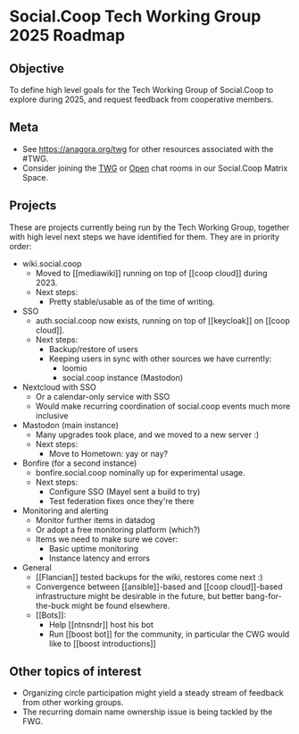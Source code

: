 # Social.Coop Tech Working Group 2025 Roadmap

## Objective
To define high level goals for the Tech Working Group of Social.Coop to explore during 2025, and request feedback from cooperative members.

## Meta
- See https://anagora.org/twg for other resources associated with the #TWG.
- Consider joining the [TWG](https://matrix.to/#/#socialcoop-tech:matrix.org) or [Open](https://matrix.to/#/#SocialCoop:matrix.org) chat rooms in our Social.Coop Matrix Space.

## Projects

These are projects currently being run by the Tech Working Group, together with high level next steps we have identified for them. They are in priority order:

- wiki.social.coop
   - Moved to [[mediawiki]] running on top of [[coop cloud]] during 2023.
   - Next steps:
       - Pretty stable/usable as of the time of writing.
- SSO
   - auth.social.coop now exists, running on top of [[keycloak]] on [[coop cloud]].
   - Next steps:
       - Backup/restore of users
       - Keeping users in sync with other sources we have currently:
           - loomio
           - social.coop instance (Mastodon)
- Nextcloud with SSO
    - Or a calendar-only service with SSO
    - Would make recurring coordination of social.coop events much more inclusive
- Mastodon (main instance)
   - Many upgrades took place, and we moved to a new server :)
   - Next steps:
       - Move to Hometown: yay or nay?
- Bonfire (for a second instance)
   - bonfire.social.coop nominally up for experimental usage.
   - Next steps:
       - Configure SSO (Mayel sent a build to try)
       - Test federation fixes once they're there
- Monitoring and alerting
    - Monitor further items in datadog
    - Or adopt a free monitoring platform (which?)
    - Items we need to make sure we cover:
        - Basic uptime monitoring
        - Instance latency and errors
- General
    - [[Flancian]] tested backups for the wiki, restores come next :)
    - Convergence between [[ansible]]-based and [[coop cloud]]-based infrastructure might be desirable in the future, but better bang-for-the-buck might be found elsewhere.
    - [[Bots]]:
        - Help [[ntnsndr]] host his bot
        - Run [[boost bot]] for the community, in particular the CWG would like to [[boost introductions]]
       
## Other topics of interest
- Organizing circle participation might yield a steady stream of feedback from other working groups.
- The recurring domain name ownership issue is being tackled by the FWG.
